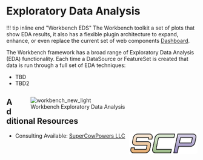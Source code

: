 # Exploratory Data Analysis

!!! tip inline end "Workbench EDS"
    The Workbench toolkit a set of plots that show EDA results, it also has a flexible plugin architecture to expand, enhance, or even replace the current set of web components [Dashboard](../aws_setup/dashboard_stack.md).
 
The Workbench framework has a broad range of Exploratory Data Analysis (EDA) functionality. Each time a DataSource or FeatureSet is created that data is run through a full set of EDA techniques:

- TBD
- TBD2

<figure style="float: right; width: 400px;">
<img alt="workbench_new_light" src="https://github.com/SuperCowPowers/workbench/assets/4806709/5f8b32a2-ed72-45f2-bd96-91b7bbbccff4">
<figcaption>Workbench Exploratory Data Analysis</figcaption>
</figure>

## Additional Resources

<img align="right" src="../../images/scp.png" width="180">

- Consulting Available: [SuperCowPowers LLC](https://www.supercowpowers.com)
